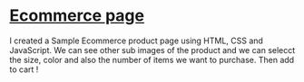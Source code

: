 # [Ecommerce page](https://vignesh-1523.github.io/Ecommerce_Product_Page/)
I created a Sample Ecommerce product page using HTML, CSS and JavaScript. We can see other sub images of the product and we can selecct the size, color and also the number of items we want to purchase. Then add to cart !
